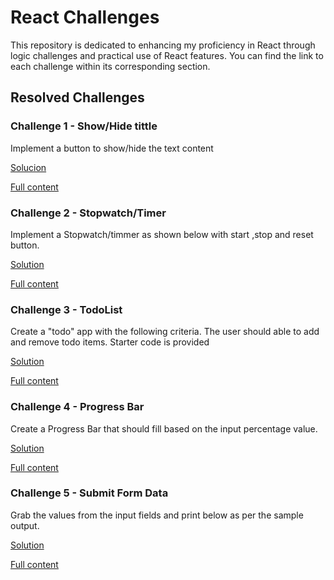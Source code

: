 # React Challenges

This repository is dedicated to enhancing my proficiency in React through logic challenges and practical use of React features.
You can find the link to each challenge within its corresponding section.


## Resolved Challenges

### Challenge 1 - Show/Hide tittle

Implement a button to show/hide the text content

[Solucion](./src/Challanges/Challange1/Challange1.tsx)

[Full content](https://reactchallenges.live/challenge/1)

### Challenge 2 - Stopwatch/Timer

Implement a Stopwatch/timmer as shown below with start ,stop and reset button.

[Solution](./src/Challanges/challange2/Challenge2.tsx)

[Full content](https://reactchallenges.live/challenge/2)

### Challenge 3 - TodoList

Create a "todo" app with the following criteria. The user should able to add and remove todo items. Starter code is provided

[Solution](./src/Challanges/challange3/Challenge3.tsx)

[Full content](https://reactchallenges.live/challenge/3)

### Challenge 4 - Progress Bar

Create a Progress Bar that should fill based on the input percentage value.

[Solution](./src/Challanges/challenge4/Challenge4.tsx)

[Full content](https://reactchallenges.live/challenge/4)

### Challenge 5 - Submit Form Data

Grab the values from the input fields and print below as per the sample output.

[Solution](./src/Challanges/challenge5/Challenge5.tsx)

[Full content](https://reactchallenges.live/challenge/5)
